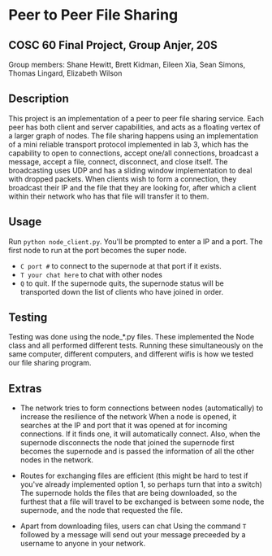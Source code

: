 # Peer to Peer File Sharing
## COSC 60 Final Project, Group Anjer, 20S
Group members: Shane Hewitt, Brett Kidman, Eileen Xia, Sean Simons, Thomas Lingard, Elizabeth Wilson

## Description 
This project is an implementation of a peer to peer file sharing service. Each peer has both client and server capabilities, and acts as a floating vertex of a larger graph of nodes. The file sharing happens using an implementation of a mini reliable transport protocol implemented in lab 3, which has the capability to open to connections, accept one/all connections, broadcast a message, accept a file, connect, disconnect, and close itself. The broadcasting uses UDP and has a sliding window implementation to deal with dropped packets. When clients wish to form a connection, they broadcast their IP and the file that they are looking for, after which a client within their network who has that file will transfer it to them. 

## Usage 
Run `python node_client.py`. You'll be prompted to enter a IP and a port. The first node to run at the port becomes the super node. 
- `C port #` to connect to the supernode at that port if it exists.
- `T your chat here` to chat with other nodes 
- `Q` to quit. If the supernode quits, the supernode status will be transported down the list of clients who have joined in order. 

## Testing 
Testing was done using the node_*.py files. These implemented the Node class and all performed different tests. Running these simultaneously on the same computer, different computers, and different wifis is how we tested our file sharing program. 

## Extras 
- The network tries to form connections between nodes (automatically) to increase the resilience of the network
When a node is opened, it searches at the IP and port that it was opened at for incoming connections. If it finds one, it will automatically connect. Also, when the supernode disconnects the node that joined the supernode first becomes the supernode and is passed the information of all the other nodes in the network. 

- Routes for exchanging files are efficient (this might be hard to test if you've already implemented option 1, so perhaps turn that into a switch)
The supernode holds the files that are being downloaded, so the furthest that a file will travel to be exchanged is between some node, the supernode, and the node that requested the file.

- Apart from downloading files, users can chat
Using the command `T ` followed by a message will send out your message preceeded by a username to anyone in your network. 